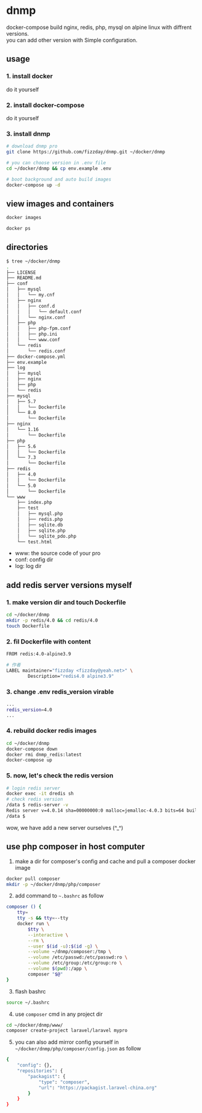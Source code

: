# dnmp
docker-compose build nginx, redis, php, mysql on alpine linux with diffrent versions.  
you can add other version with Simple configuration.  

## usage
### 1. install docker
do it yourself
### 2. install docker-compose
do it yourself
### 3. install dnmp
```bash
# download dnmp pro
git clone https://github.com/fizzday/dnmp.git ~/docker/dnmp

# you can choose version in .env file
cd ~/docker/dnmp && cp env.example .env

# boot background and auto build images
docker-compose up -d
```

## view images and containers
```bash
docker images

docker ps
```

## directories
```bash
$ tree ~/docker/dnmp
.
├── LICENSE
├── README.md
├── conf
│   ├── mysql
│   │   └── my.cnf
│   ├── nginx
│   │   ├── conf.d
│   │   │   └── default.conf
│   │   └── nginx.conf
│   ├── php
│   │   ├── php-fpm.conf
│   │   ├── php.ini
│   │   └── www.conf
│   └── redis
│       └── redis.conf
├── docker-compose.yml
├── env.example
├── log
│   ├── mysql
│   ├── nginx
│   ├── php
│   └── redis
├── mysql
│   ├── 5.7
│   │   └── Dockerfile
│   └── 8.0
│       └── Dockerfile
├── nginx
│   └── 1.16
│       └── Dockerfile
├── php
│   ├── 5.6
│   │   └── Dockerfile
│   └── 7.3
│       └── Dockerfile
├── redis
│   ├── 4.0
│   │   └── Dockerfile
│   └── 5.0
│       └── Dockerfile
└── www
    ├── index.php
    ├── test
    │   ├── mysql.php
    │   ├── redis.php
    │   ├── sqlite.db
    │   ├── sqlite.php
    │   └── sqlite_pdo.php
    └── test.html
```
- www: the source code of  your pro  
- conf: config dir  
- log: log dir  

## add redis server versions myself
### 1. make version dir and touch Dockerfile
```bash
cd ~/docker/dnmp
mkdir -p redis/4.0 && cd redis/4.0
touch Dockerfile
```
### 2. fil Dockerfile with content
```bash
FROM redis:4.0-alpine3.9

# 作者
LABEL maintainer="fizzday <fizzday@yeah.net>" \
        Description="redis4.0 alpine3.9"
```
### 3. change .env redis_version virable
```bash
...
redis_version=4.0
...
```
### 4. rebuild docker redis images
```bash
cd ~/docker/dnmp
docker-compose down
docker rmi dnmp_redis:latest
docker-compose up
```
### 5. now, let's check the redis version
```bash
# login redis server
docker exec -it dredis sh
# check redis version
/data $ redis-server -v
Redis server v=4.0.14 sha=00000000:0 malloc=jemalloc-4.0.3 bits=64 build=357cb9239225a524
/data $ 
```

wow, we have add a new server ourselves (^_^)

## use php composer in host computer
1. make a dir for composer's config and cache and pull a composer docker image  
```bash
docker pull composer
mkdir -p ~/docker/dnmp/php/composer
```
2. add command to `~.bashrc` as follow  
```bash
composer () {
    tty=
    tty -s && tty=--tty
    docker run \
        $tty \
        --interactive \
        --rm \
        --user $(id -u):$(id -g) \
        --volume ~/dnmp/composer:/tmp \
        --volume /etc/passwd:/etc/passwd:ro \
        --volume /etc/group:/etc/group:ro \
        --volume $(pwd):/app \
        composer "$@"
}
```
3. flash bashrc
```bash
source ~/.bashrc
```
4. use `composer` cmd in any project dir  
```bash
cd ~/docker/dnmp/www/
composer create-project laravel/laravel mypro
```
5. you can also add mirror config yourself in `~/docker/dnmp/php/composer/config.json` as follow  
```bash
{
    "config": {},
    "repositories": {
        "packagist": {
            "type": "composer",
            "url": "https://packagist.laravel-china.org"
        }
    }
}
```